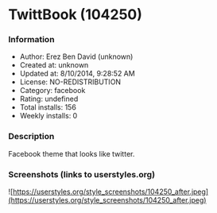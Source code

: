 # TwittBook (104250)

### Information
- Author: Erez Ben David (unknown)
- Created at: unknown
- Updated at: 8/10/2014, 9:28:52 AM
- License: NO-REDISTRIBUTION
- Category: facebook
- Rating: undefined
- Total installs: 156
- Weekly installs: 0


### Description
Facebook theme that looks like twitter.


### Screenshots (links to userstyles.org)
![https://userstyles.org/style_screenshots/104250_after.jpeg](https://userstyles.org/style_screenshots/104250_after.jpeg)



